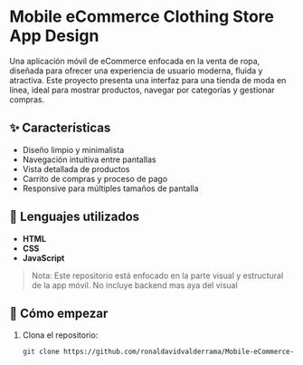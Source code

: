 # Mobile eCommerce Clothing Store App Design

Una aplicación móvil de eCommerce enfocada en la venta de ropa, diseñada para ofrecer una experiencia de usuario moderna, fluida y atractiva. Este proyecto presenta una interfaz para una tienda de moda en línea, ideal para mostrar productos, navegar por categorías y gestionar compras.

## ✨ Características

- Diseño limpio y minimalista
- Navegación intuitiva entre pantallas
- Vista detallada de productos
- Carrito de compras y proceso de pago
- Responsive para múltiples tamaños de pantalla

## 🧪 Lenguajes utilizados

- **HTML**
- **CSS**
- **JavaScript**

> Nota: Este repositorio está enfocado en la parte visual y estructural de la app móvil. No incluye backend mas aya del visual


## 🚀 Cómo empezar

1. Clona el repositorio:
   ```bash
   git clone https://github.com/ronaldavidvalderrama/Mobile-eCommerce-Clothing-Store-App-Design-Community-.git

